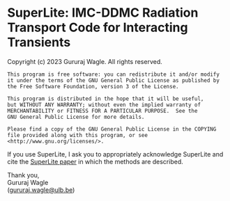<!-- README.md -->

SuperLite: IMC-DDMC Radiation Transport Code for Interacting Transients
=============================
Copyright (c) 2023 Gururaj Wagle.  All rights reserved.

    This program is free software: you can redistribute it and/or modify
    it under the terms of the GNU General Public License as published by
    the Free Software Foundation, version 3 of the License.

    This program is distributed in the hope that it will be useful,
    but WITHOUT ANY WARRANTY; without even the implied warranty of
    MERCHANTABILITY or FITNESS FOR A PARTICULAR PURPOSE.  See the
    GNU General Public License for more details.

    Please find a copy of the GNU General Public License in the COPYING
    file provided along with this program, or see <http://www.gnu.org/licenses/>.

If you use SuperLite, I ask you to appropriately acknowledge SuperLite and cite the [SuperLite paper](https://arxiv.org/abs/2305.17184) in which the methods are described.

Thank you,<br>
Gururaj Wagle<br>
(gururaj.wagle@ulb.be)
